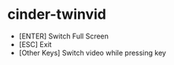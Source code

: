 cinder-twinvid
==============

* [ENTER] Switch Full Screen
* [ESC] Exit
* [Other Keys] Switch video while pressing key
